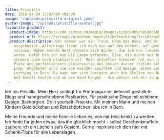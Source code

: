 ```yaml
---
title: Priscilla
date: 2016-08-24 13:07:00 +02:00
image: "/uploads/priscilla-original.jpeg"
avatar-image: "/uploads/priscilla-avatar.jpg"
favourite-product:
  product-image: https://cdn.siroop.ch/media/images/sized/9b9c5059dd66bd54651d7b6a7bb5b7cc.400x400.jpg
  product-url: https://siroop.ch/wohnen-haushalt/beleuchtung/tischleuchten/bookrest-lamp-118564
  product-description: Der Sommer war ein Traum. Habe das Bade- und Grillwetter voll
    ausgekostet. Allerdings freue ich mich nun auf den Herbst, auf gemütliche Abende
    zuhause. Neben meinem Bett stapeln sich Bücher, die ich nun liebend gerne lesen
    werde. Dafür hab ich nun DIE Lampe gefunden. Eine, die nicht nur hübsch aussieht,
    sondern auch noch praktisch ist. Mein aktueller Schmöker hat nun immer einen festen
    Platz und perfektioniert gleichzeitig das Design dieser zeitlos schönen Bookrest
    Lamp. Angeboten wird sie von Heinzer Leuchten und Design, einem Laden aus der
    Lorraine in Bern. Da kann man sich übrigens auch die Skyline von Bern (oder Zürich
    und Basel) kaufen und an die Wand hängen - die wünsch ich mir zu Weihnachten…
---
```


Ich bin Priscilla. Mein Herz schlägt für Printmagazine, liebevoll gestaltete Blogs und handgeschriebene Postkarten. Für praktische Dinge mit schönem Design. Backorgien. Do it yourself-Projekte. Mit meinem Mann und meinen Kindern Goldlöckchen und Rotschöpfchen lebe ich in Bern.

Meine Freunde und meine Familie lieben es, von mir beschenkt zu werden. Ich finde für jeden etwas, das ihn glücklich macht - selbst Geschenkmuffeln zaubere ich ein Lächeln aufs Gesicht. Gerne inspiriere ich dich hier mit Schenk-Tipps für alle Lebenslagen.
